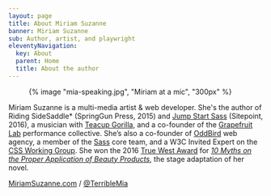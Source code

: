 ```yaml
---
layout: page
title: About Miriam Suzanne
banner: Miriam Suzanne
sub: Author, artist, and playwright
eleventyNavigation:
  key: About
  parent: Home
  title: About the author
---
```


<figure class="photo">
  {% image "mia-speaking.jpg", "Miriam at a mic", "300px" %}
</figure>

<div class="bio">

Miriam Suzanne is a multi-media artist & web developer.
She's the author of Riding SideSaddle* (SpringGun Press, 2015)
and [Jump Start Sass][] (Sitepoint, 2016),
a musician with [Teacup Gorilla][],
and a co-founder of the [Grapefruit Lab][] performance collective.
She’s also a co-founder of [OddBird][] web agency,
a member of the [Sass][] core team,
and a W3C Invited Expert on the [CSS Working Group][].
She won the 2016 [True West Award][]
for [_10 Myths on the Proper Application of Beauty Products_][10myths],
the stage adaptation of her novel.

[MiriamSuzanne.com](https://MiriamSuzanne.com) /
[@TerribleMia](https://twitter.com/TerribleMia)

[Jump Start Sass]: https://shop.aer.io/oreilly/p/jump-start-sass/9780994182678-9149
[Teacup Gorilla]: https://teacupgorilla.com
[Grapefruit Lab]: https://grapefruitlab.com
[OddBird]: https://oddbird.net
[Sass]: https://sass-lang.com/
[CSS Working Group]: https://www.w3.org/Style/CSS/members.en.html
[True West Award]: https://www.denvercenter.org/news-center/2016-true-west-award-miriam-suzanne/
[10myths]: https://www.miriamsuzanne.com/theater/10myths/

</div>
